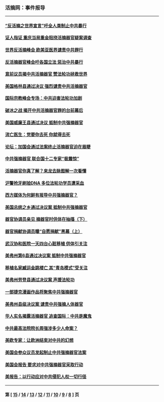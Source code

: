 ### 活摘网：事件报导
---
#### [“反活摘之世界宣言”吁全人类制止中共暴行](../../pages/nf5877/n13259730.md?10210430) 
#### [证人指证 重庆当局重金阻挠活摘器官疑案调查](../../pages/nf5877/n13259127.md?10210430) 
#### [世界反活摘峰会 欧美亚医界谴责中共罪行](../../pages/nf5877/n13253550.md?10210430) 
#### [反活摘器官峰会吁各国立法 惩治中共暴行](../../pages/nf5877/n13245052.md?10210430) 
#### [意前议员揭中共活摘器官 赞法轮功拯救世界](../../pages/nf5877/n13203445.md?10210430) 
#### [美国格林县通过决议 强烈谴责中共活摘器官](../../pages/nf5877/n13119367.md?10210430) 
#### [国际宗教峰会专场：中共迫害法轮功加剧](../../pages/nf5877/n13088279.md?10210430) 
#### [破冰之战 揭开中共活摘器官罪的台前幕后](../../pages/nf5877/n13082457.md?10210430) 
#### [美国威廉王县通过决议 抵制中共强摘器官](../../pages/nf5877/n13056521.md?10210430) 
#### [流亡医生：党要你去死 你就得去死](../../pages/nf5877/n13052835.md?10210430) 
#### [论坛：加国会通过法案终止活摘器官迫在眉睫](../../pages/nf5877/n13029839.md?10210430) 
#### [中共强摘器官 联合国十二专家“极震惊”](../../pages/nf5877/n13024313.md?10210430) 
#### [活摘器官你真了解？来龙去脉图解一次看懂](../../pages/nf5877/n13013820.md?10210430) 
#### [沪警抢牙刷验DNA 多位法轮功学员遭采血](../../pages/nf5877/n12969218.md?10210430) 
#### [西方媒体为何鲜有报导中共强摘器官？](../../pages/nf5877/n12932034.md?10210430) 
#### [美国总统之乡通过决议案 抵制中共强摘器官](../../pages/nf5877/n12908242.md?10210430) 
#### [器官协调员亲见 摘器官时供体在抽搐（下）](../../pages/nf5877/n12898622.md?10210430) 
#### [器官捐献协调员曝“自愿捐献”黑幕（上）](../../pages/nf5877/n12878830.md?10210430) 
#### [武汉协和医院一天四台心脏移植 供体引关注](../../pages/nf5877/n12863175.md?10210430) 
#### [美弗州第6县通过决议案 抵制中共强摘器官](../../pages/nf5877/n12805218.md?10210430) 
#### [移植名家臧运金跳楼亡 其“青岛模式”受关注](../../pages/nf5877/n12803746.md?10210430) 
#### [美弗州劳登县通过决议案 声援法轮功](../../pages/nf5877/n12785715.md?10210430) 
#### [一部捷克漫画作品将聚焦中共强摘器官](../../pages/nf5877/n12785954.md?10210430) 
#### [美弗州县级决议案 谴责中共强摘人体器官](../../pages/nf5877/n12721290.md?10210430) 
#### [华人实名揭露活摘器官 追查国际：中共是魔鬼](../../pages/nf5877/n12691724.md?10210430) 
#### [中共最高法院院长周强涉多少人命案？](../../pages/nf5877/n12678074.md?10210430) 
#### [美欧专家：让欧洲结束对中共的幻想](../../pages/nf5877/n12652921.md?10210430) 
#### [美国会参众议员发起制止中共强摘器官法案](../../pages/nf5877/n12627668.md?10210430) 
#### [美国会报告 要求对中共强摘器官采取行动](../../pages/nf5877/n12448233.md?10210430) 
#### [美报告：以行动应对中共侵犯人权一切行径](../../pages/nf5877/n12443204.md?10210430) 

---
#### 第 [ [15](./15.md?10210430) / [14](./14.md?10210430) / [13](./13.md?10210430) / [12](./12.md?10210430) / [11](./11.md?10210430) / [10](./10.md?10210430) / [9](./9.md?10210430) / [8](./8.md?10210430) ] 页
